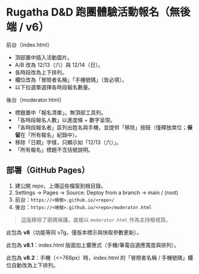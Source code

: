 # Rugatha D&D 跑團體驗活動報名（無後端 / v6）

前台（index.html）
- 頂部置中插入活動圖片。
- A/B 改為 12/13（六）與 12/14（日）。
- 各時段改為上下排列。
- 欄位改為「冒險者名稱」「手機號碼」（皆必填）。
- 以下拉選單選擇各時段報名數量。

後台（moderator.html）
- 標題置中「報名清單」。無頂部工具列。
- 「各時段報名人數」以進度條 + 數字呈現。
- 「各時段報名者」區列出姓名與手機，並提供「移除」按鈕（僅釋放席位；**保留**在「所有報名」紀錄中）。
- 移除「日期」字樣，只顯示如「12/13（六）」。
- 「所有報名」標題不含括號說明。

## 部署（GitHub Pages）
1. 建公開 repo，上傳這些檔案到根目錄。
2. Settings → Pages → Source: Deploy from a branch → main / (root)
3. 前台：`https://<帳號>.github.io/<repo>/`
4. 後台：`https://<帳號>.github.io/<repo>/moderator.html`


> 這版移除了密碼保護，直接以 `moderator.html` 作為主持檢視頁。

此包為 **v8**（功能等同 v7g，僅版本標示與快取參數更新）。

此包為 **v8.1**：index.html 版面加上響應式（手機/筆電自適應寬度與排列）。

此包為 **v8.2**：手機（<=768px）時，index.html 的「冒險者名稱 / 手機號碼」欄位自動改為上下排列。